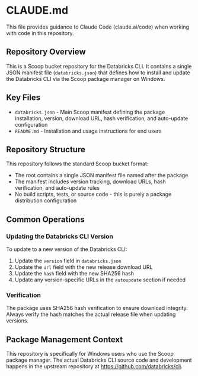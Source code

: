 # CLAUDE.md

This file provides guidance to Claude Code (claude.ai/code) when working with code in this repository.

## Repository Overview

This is a Scoop bucket repository for the Databricks CLI. It contains a single JSON manifest file (`databricks.json`) that defines how to install and update the Databricks CLI via the Scoop package manager on Windows.

## Key Files

- `databricks.json` - Main Scoop manifest defining the package installation, version, download URL, hash verification, and auto-update configuration
- `README.md` - Installation and usage instructions for end users

## Repository Structure

This repository follows the standard Scoop bucket format:
- The root contains a single JSON manifest file named after the package
- The manifest includes version tracking, download URLs, hash verification, and auto-update rules
- No build scripts, tests, or source code - this is purely a package distribution configuration

## Common Operations

### Updating the Databricks CLI Version
To update to a new version of the Databricks CLI:
1. Update the `version` field in `databricks.json`
2. Update the `url` field with the new release download URL
3. Update the `hash` field with the new SHA256 hash
4. Update any version-specific URLs in the `autoupdate` section if needed

### Verification
The package uses SHA256 hash verification to ensure download integrity. Always verify the hash matches the actual release file when updating versions.

## Package Management Context

This repository is specifically for Windows users who use the Scoop package manager. The actual Databricks CLI source code and development happens in the upstream repository at https://github.com/databricks/cli.